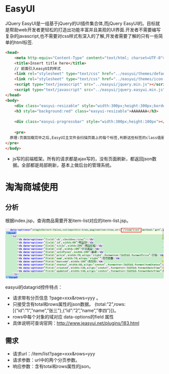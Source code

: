 # EasyUI

JQuery EasyUI是一组基于jQuery的UI插件集合体,而jQuery EasyUI的。目标就是帮助web开发者更轻松的打造出功能丰富并且美观的UI界面.开发者不需要编写复杂的javascript,也不需要对css样式有深入的了解,开发者需要了解的只有一些简单的html标签.

```html
<head>
    <meta http-equiv="Content-Type" content="text/html; charset=UTF-8">
    <title>Insert title here</title>
    // 前面引入easyUI的样式
    <link rel="stylesheet" type="text/css" href="../easyui/themes/default/easyui.css">
    <link rel="stylesheet" type="text/css" href="../easyui/themes/icon.css">
    <script type="text/javascript" src="../easyui/jquery.min.js"></script>
    <script type="text/javascript" src="../easyui/jquery.easyui.min.js"></script>
</head>
<body>
    <div class="easyui-resizable" style="width:300px;height:300px;border:1px solid red"></div>
    <h3 style="background:red" class="easyui-resizable">AAAAAAA</h3>

    <div class="easyui-progressbar" style="width:300px;height:100px"></div>

    <pre>
  原理:页面加载完毕之后,EasyUI主文件会扫描页面上的每个标签,判断这些标签的class值是否以Easyui-开头,如果是,拿到之后的部分"resizable",EasyUI的主文件会将当前的标签处理为resizable这种效果
</pre>
</body>
```

- js写的前端框架。所有的请求都是ajax写的，没有页面刷新，都返回json数据。全部都是局部刷新，基本上做后台的管理系统。

# 淘淘商城使用

## 分析

根据index.jsp，查询商品需要开发item-list对应的item-list.jsp。

![2.listitem.png](assets/20180310223958908) 

easyui的datagrid控件特点： 

- 请求带有分页信息 ?page=xxx&rows=yyy 。
- 只接受含有total和rows属性的json数据。 {total:”2”,rows:[{“id”:”1”,”name”,”张三”},{“id”:”2”,”name”,”李四”}]}。
- rows中每个对象的域对应 data-options的field 属性
- 具体说明可查询官网：http://www.jeasyui.net/plugins/183.html

## 需求

- 请求url：/item/list?page=xxx&rows=yyy
- 请求参数：url中的两个分页参数。
- 响应参数：含有total和rows属性的json。